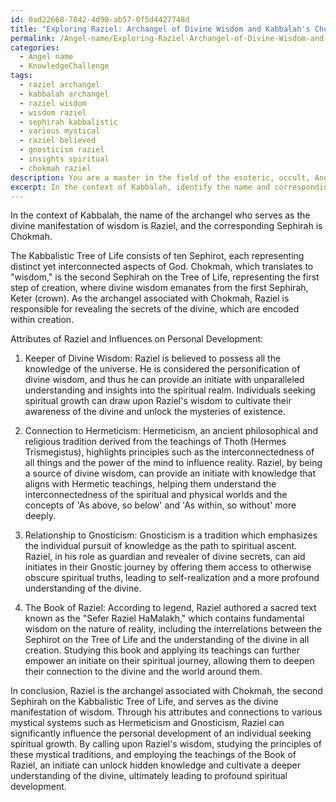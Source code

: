 ```yaml
---
id: 0ad22668-7042-4d90-ab57-0f5d4427748d
title: "Exploring Raziel: Archangel of Divine Wisdom and Kabbalah's Chokmah""
permalink: /Angel-name/Exploring-Raziel-Archangel-of-Divine-Wisdom-and-Kabbalahs-Chokmah/
categories:
  - Angel name
  - KnowledgeChallenge
tags:
  - raziel archangel
  - kabbalah archangel
  - raziel wisdom
  - wisdom raziel
  - sephirah kabbalistic
  - various mystical
  - raziel believed
  - gnosticism raziel
  - insights spiritual
  - chokmah raziel
description: You are a master in the field of the esoteric, occult, Angel name and Education. You are a writer of tests, challenges, books and deep knowledge on Angel name for initiates and students to gain deep insights and understanding from. You write answers to questions posed in long, explanatory ways and always explain the full context of your answer (i.e., related concepts, formulas, examples, or history), as well as the step-by-step thinking process you take to answer the challenges. Be rigorous and thorough, and summarize the key themes, ideas, and conclusions at the end.
excerpt: In the context of Kabbalah, identify the name and corresponding Sephirah of the archangel who serves as the divine manifestation of wisdom, and explain how this angel's attributes and connections to various mystical systems (such as Hermeticism and Gnosticism) could influence the personal development of an initiate seeking spiritual growth.
---
```

In the context of Kabbalah, the name of the archangel who serves as the divine manifestation of wisdom is Raziel, and the corresponding Sephirah is Chokmah.

The Kabbalistic Tree of Life consists of ten Sephirot, each representing distinct yet interconnected aspects of God. Chokmah, which translates to "wisdom," is the second Sephirah on the Tree of Life, representing the first step of creation, where divine wisdom emanates from the first Sephirah, Keter (crown). As the archangel associated with Chokmah, Raziel is responsible for revealing the secrets of the divine, which are encoded within creation.

Attributes of Raziel and Influences on Personal Development:

1. Keeper of Divine Wisdom: Raziel is believed to possess all the knowledge of the universe. He is considered the personification of divine wisdom, and thus he can provide an initiate with unparalleled understanding and insights into the spiritual realm. Individuals seeking spiritual growth can draw upon Raziel's wisdom to cultivate their awareness of the divine and unlock the mysteries of existence.

2. Connection to Hermeticism: Hermeticism, an ancient philosophical and religious tradition derived from the teachings of Thoth (Hermes Trismegistus), highlights principles such as the interconnectedness of all things and the power of the mind to influence reality. Raziel, by being a source of divine wisdom, can provide an initiate with knowledge that aligns with Hermetic teachings, helping them understand the interconnectedness of the spiritual and physical worlds and the concepts of 'As above, so below' and 'As within, so without' more deeply.

3. Relationship to Gnosticism: Gnosticism is a tradition which emphasizes the individual pursuit of knowledge as the path to spiritual ascent. Raziel, in his role as guardian and revealer of divine secrets, can aid initiates in their Gnostic journey by offering them access to otherwise obscure spiritual truths, leading to self-realization and a more profound understanding of the divine.

4. The Book of Raziel: According to legend, Raziel authored a sacred text known as the "Sefer Raziel HaMalakh," which contains fundamental wisdom on the nature of reality, including the interrelations between the Sephirot on the Tree of Life and the understanding of the divine in all creation. Studying this book and applying its teachings can further empower an initiate on their spiritual journey, allowing them to deepen their connection to the divine and the world around them.

In conclusion, Raziel is the archangel associated with Chokmah, the second Sephirah on the Kabbalistic Tree of Life, and serves as the divine manifestation of wisdom. Through his attributes and connections to various mystical systems such as Hermeticism and Gnosticism, Raziel can significantly influence the personal development of an individual seeking spiritual growth. By calling upon Raziel's wisdom, studying the principles of these mystical traditions, and employing the teachings of the Book of Raziel, an initiate can unlock hidden knowledge and cultivate a deeper understanding of the divine, ultimately leading to profound spiritual development.
